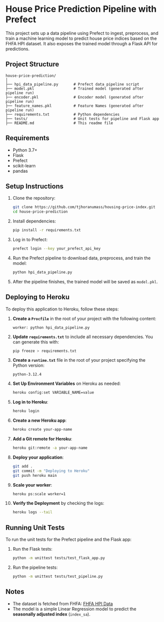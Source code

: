 
# House Price Prediction Pipeline with Prefect

This project sets up a data pipeline using Prefect to ingest, preprocess, and train a machine learning model to predict house price indices based on the FHFA HPI dataset. It also exposes the trained model through a Flask API for predictions.

## Project Structure

```
house-price-prediction/
│
├── hpi_data_pipeline.py       # Prefect data pipeline script
├── model.pkl                  # Trained model (generated after pipeline run)
├── encoder.pkl                # Encoder model (generated after pipeline run)
├── feature_names.pkl          # Feature Names (generated after pipeline run)
├── requirements.txt           # Python dependencies
├── tests/                     # Unit tests for pipeline and Flask app
├── README.md                  # This readme file
```

## Requirements

- Python 3.7+
- Flask
- Prefect
- scikit-learn
- pandas

## Setup Instructions

1. Clone the repository:
   ```bash
   git clone https://github.com/tjhoranumass/housing-price-index.git
   cd house-price-prediction
   ```

2. Install dependencies:
   ```bash
   pip install -r requirements.txt
   ```

3. Log in to Prefect:
   ```bash
   prefect login --key your_prefect_api_key
   ```

4. Run the Prefect pipeline to download data, preprocess, and train the model:
   ```bash
   python hpi_data_pipeline.py
   ```

5. After the pipeline finishes, the trained model will be saved as `model.pkl`.

## Deploying to Heroku

To deploy this application to Heroku, follow these steps:

1. **Create a `Procfile`** in the root of your project with the following content:
   ```plaintext
   worker: python hpi_data_pipeline.py
   ```

2. **Update `requirements.txt`** to include all necessary dependencies. You can generate this with:
   ```bash
   pip freeze > requirements.txt
   ```

3. **Create a `runtime.txt`** file in the root of your project specifying the Python version:
   ```plaintext
   python-3.12.4
   ```

4. **Set Up Environment Variables** on Heroku as needed:
   ```bash
   heroku config:set VARIABLE_NAME=value
   ```

5. **Log in to Heroku**:
   ```bash
   heroku login
   ```

6. **Create a new Heroku app**:
   ```bash
   heroku create your-app-name
   ```

7. **Add a Git remote for Heroku**:
   ```bash
   heroku git:remote -a your-app-name
   ```

8. **Deploy your application**:
   ```bash
   git add .
   git commit -m "Deploying to Heroku"
   git push heroku main
   ```

9. **Scale your worker**:
   ```bash
   heroku ps:scale worker=1
   ```

10. **Verify the Deployment** by checking the logs:
    ```bash
    heroku logs --tail
    ```

## Running Unit Tests

To run the unit tests for the Prefect pipeline and the Flask app:

1. Run the Flask tests:
   ```bash
   python -m unittest tests/test_flask_app.py
   ```

2. Run the pipeline tests:
   ```bash
   python -m unittest tests/test_pipeline.py
   ```

## Notes

- The dataset is fetched from FHFA: [FHFA HPI Data](https://www.fhfa.gov/hpi/download/monthly/hpi_master.csv)
- The model is a simple Linear Regression model to predict the **seasonally adjusted index** (`index_sa`).
